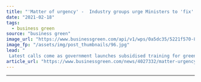 ```yaml
---
title: "'Matter of urgency' -  Industry groups urge Ministers to 'fix' Green Homes Grant Scheme"
date: "2021-02-18"
tags: 
  - business green
source: "business green"
image_url: "https://www.businessgreen.com/api/v1/wps/0a5dc35/5221f570-8e59-4c7c-9596-dda4012c50f4/5/iStock-873936670-insulation-green-home-185x114.jpg"
image_fp: "/assets/img/post_thumbnails/96.jpg"
lead: "
 Latest calls come as government launches subsidised training for green retrofit installations and latest data confirms on-going administrative challenges ..."
article_url: "https://www.businessgreen.com/news/4027332/matter-urgency-industry-urge-ministers-fix-green-homes-grant-scheme"
---
```


---
